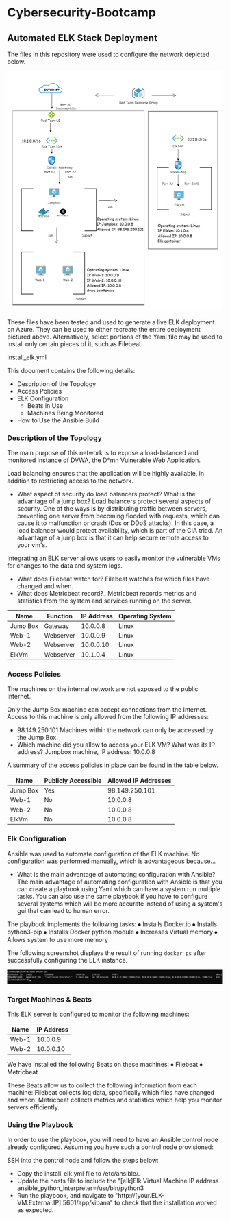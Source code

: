 # Cybersecurity-Bootcamp
## Automated ELK Stack Deployment

The files in this repository were used to configure the network depicted below.

![Diagramming th Network](/Diagrams/DiagrammingTheNetwork.png)

These files have been tested and used to generate a live ELK deployment on Azure. They can be used to either recreate the entire deployment pictured above. Alternatively, select portions of the Yaml file may be used to install only certain pieces of it, such as Filebeat.

install_elk.yml

This document contains the following details:
- Description of the Topology
- Access Policies
- ELK Configuration
  - Beats in Use
  - Machines Being Monitored
- How to Use the Ansible Build


### Description of the Topology

The main purpose of this network is to expose a load-balanced and monitored instance of DVWA, the D*mn Vulnerable Web Application.

Load balancing ensures that the application will be highly available, in addition to restricting access to the network.
- What aspect of security do load balancers protect? What is the advantage of a jump box? Load balancers protect several aspects of security. One of the ways is by distributing traffic between servers, preventing one server from becoming flooded with requests, which can cause it to malfunction or crash (Dos or DDoS attacks). In this case, a load balancer would protect availability, which is part of the CIA triad.
An advantage of a jump box is that it can help secure remote access to your vm's. 
  

Integrating an ELK server allows users to easily monitor the vulnerable VMs for changes to the data and system logs.
- What does Filebeat watch for? Filebeat watches for which files have changed and when.
- What does Metricbeat record?_ Metricbeat records metrics and statistics from the system and services running on the server.


| Name     | Function | IP Address | Operating System |
|----------|----------|------------|------------------|
| Jump Box | Gateway  | 10.0.0.8   | Linux            |
| Web-1    | Webserver| 10.0.0.9   | Linux            |
| Web-2    | Webserver| 10.0.0.10  | Linux            |
| ElkVm    | Webserver| 10.1.0.4   | Linux            |

### Access Policies

The machines on the internal network are not exposed to the public Internet. 

Only the Jump Box machine can accept connections from the Internet. Access to this machine is only allowed from the following IP addresses:
- 98.149.250.101
Machines within the network can only be accessed by the Jump Box.
- Which machine did you allow to access your ELK VM? What was its IP address? Jumpbox machine, IP address: 10.0.0.8

A summary of the access policies in place can be found in the table below.

| Name     | Publicly Accessible | Allowed IP Addresses |
|----------|---------------------|----------------------|
| Jump Box |  Yes                | 98.149.250.101       |       
| Web-1    |  No                 | 10.0.0.8             |
| Web-2    |  No                 | 10.0.0.8             |
| ElkVm    |  No                 | 10.0.0.8             |


### Elk Configuration

Ansible was used to automate configuration of the ELK machine. No configuration was performed manually, which is advantageous because...
- What is the main advantage of automating configuration with Ansible? The main advantage of automating configuration with Ansible is that you can create a playbook using Yaml which can 
have a system run multiple tasks. You can also use the same playbook if you have to configure several systems which will be more accurate instead of using a system's gui that can lead to human error.  

The playbook implements the following tasks:
⦁	Installs Docker.io
⦁	Installs python3-pip
⦁	Installs Docker python module
⦁	Increases Virtual memory
⦁	Allows system to use more memory

The following screenshot displays the result of running `docker ps` after successfully configuring the ELK instance.

![Elk Container](/Images/SebpElk-761.JPG)

### Target Machines & Beats
This ELK server is configured to monitor the following machines:

| Name     |IP Address|
|----------|----------|
| Web-1    |10.0.0.9  |
| Web-2    |10.0.0.10 |



We have installed the following Beats on these machines:
⦁	Filebeat
⦁	Metricbeat

These Beats allow us to collect the following information from each machine:
Filebeat collects log data, specifically which files have changed and when.
Metricbeat collects metrics and statistics which help you monitor servers efficiently. 

### Using the Playbook
In order to use the playbook, you will need to have an Ansible control node already configured. Assuming you have such a control node provisioned: 

SSH into the control node and follow the steps below:
- Copy the install_elk.yml file to /etc/ansible/.
- Update the hosts file to include the "[elk]Elk Virtual Machine IP address ansible_python_interpreter=/usr/bin/python3 
- Run the playbook, and navigate to "http://[your.ELK-VM.External.IP]:5601/app/kibana" to check that the installation worked as expected.
